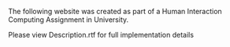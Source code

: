 The following website was created as part of a Human Interaction Computing Assignment in University.

Please view Description.rtf for full implementation details
